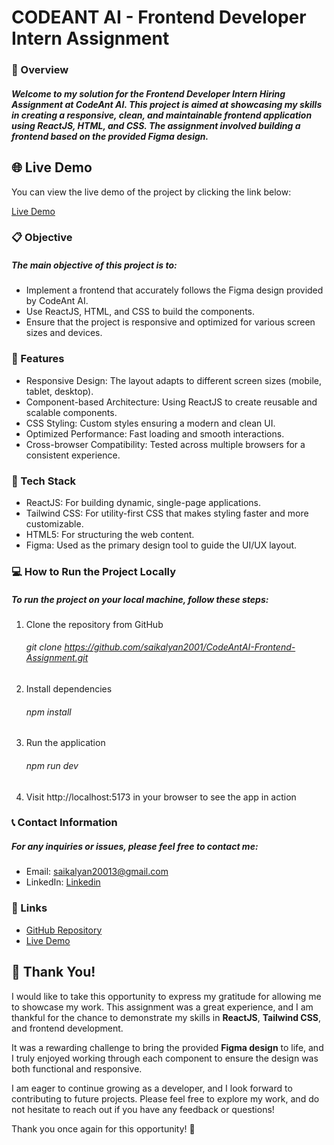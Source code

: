 # CODEANT AI - Frontend Developer Intern Assignment

### 🚀 Overview

##### Welcome to my solution for the Frontend Developer Intern Hiring Assignment at CodeAnt AI. This project is aimed at showcasing my skills in creating a responsive, clean, and maintainable frontend application using ReactJS, HTML, and CSS. The assignment involved building a frontend based on the provided Figma design.

## 🌐 **Live Demo**

You can view the live demo of the project by clicking the link below:

[Live Demo](https://code-ant-ai.netlify.app/)

### 📋 Objective

##### The main objective of this project is to:
- Implement a frontend that accurately follows the Figma design provided by CodeAnt AI.
- Use ReactJS, HTML, and CSS to build the components.
- Ensure that the project is responsive and optimized for various screen sizes and devices.

### 🧩 Features
- Responsive Design: The layout adapts to different screen sizes (mobile, tablet, desktop).
- Component-based Architecture: Using ReactJS to create reusable and scalable components.
- CSS Styling: Custom styles ensuring a modern and clean UI.
- Optimized Performance: Fast loading and smooth interactions.
- Cross-browser Compatibility: Tested across multiple browsers for a consistent experience.

### 🔧 Tech Stack
- ReactJS: For building dynamic, single-page applications.
- Tailwind CSS: For utility-first CSS that makes styling faster and more customizable.
- HTML5: For structuring the web content.
- Figma: Used as the primary design tool to guide the UI/UX layout.

### 💻 How to Run the Project Locally
##### To run the project on your local machine, follow these steps:

1. Clone the repository from GitHub
   ###### git clone https://github.com/saikalyan2001/CodeAntAI-Frontend-Assignment.git
2. Install dependencies
   ###### npm install
3. Run the application
   ###### npm run dev
4. Visit http://localhost:5173 in your browser to see the app in action

### 📞 Contact Information
 ##### For any inquiries or issues, please feel free to contact me:
  - Email: saikalyan20013@gmail.com
  - LinkedIn: [Linkedin](https://www.linkedin.com/in/sai-kalyan-bursu-571454241/) 

### 🔗 Links
 - [GitHub Repository](https://github.com/saikalyan2001/CodeAntAI-Frontend-Assignment)
 - [Live Demo](https://code-ant-ai.netlify.app/)
 

## 🙏 **Thank You!**

I would like to take this opportunity to express my gratitude for allowing me to showcase my work. This assignment was a great experience, and I am thankful for the chance to demonstrate my skills in **ReactJS**, **Tailwind CSS**, and frontend development.

It was a rewarding challenge to bring the provided **Figma design** to life, and I truly enjoyed working through each component to ensure the design was both functional and responsive. 

I am eager to continue growing as a developer, and I look forward to contributing to future projects. Please feel free to explore my work, and do not hesitate to reach out if you have any feedback or questions!

Thank you once again for this opportunity! 🙌

 
 




